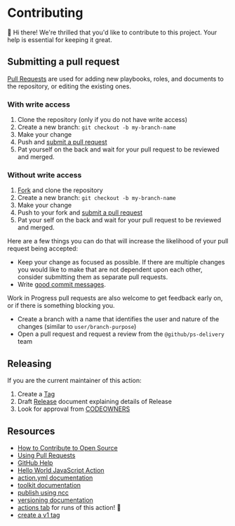 # Contributing

:wave: Hi there!
We're thrilled that you'd like to contribute to this project. Your help is essential for keeping it great.

## Submitting a pull request

[Pull Requests][pulls] are used for adding new playbooks, roles, and documents to the repository, or editing the existing ones.

### With write access

1. Clone the repository (only if you do not have write access)
1. Create a new branch: `git checkout -b my-branch-name`
1. Make your change
1. Push and [submit a pull request][pr]
1. Pat yourself on the back and wait for your pull request to be reviewed and merged.

### Without write access

1. [Fork][fork] and clone the repository
1. Create a new branch: `git checkout -b my-branch-name`
1. Make your change
1. Push to your fork and [submit a pull request][pr]
1. Pat your self on the back and wait for your pull request to be reviewed and merged.

Here are a few things you can do that will increase the likelihood of your pull request being accepted:

- Keep your change as focused as possible. If there are multiple changes you would like to make that are not dependent upon each other, consider submitting them as separate pull requests.
- Write [good commit messages](http://tbaggery.com/2008/04/19/a-note-about-git-commit-messages.html).

Work in Progress pull requests are also welcome to get feedback early on, or if there is something blocking you.

- Create a branch with a name that identifies the user and nature of the changes (similar to `user/branch-purpose`)
- Open a pull request and request a review from the `@github/ps-delivery` team

## Releasing

If you are the current maintainer of this action:

1. Create a [Tag](https://stackoverflow.com/questions/18216991/create-a-tag-in-a-github-repository)
2. Draft [Release](https://help.github.com/en/github/administering-a-repository/managing-releases-in-a-repository) document explaining details of Release
3. Look for approval from [CODEOWNERS](https://help.github.com/en/github/creating-cloning-and-archiving-repositories/about-code-owners)

## Resources

- [How to Contribute to Open Source](https://opensource.guide/how-to-contribute/)
- [Using Pull Requests](https://help.github.com/articles/about-pull-requests/)
- [GitHub Help](https://help.github.com)
- [Hello World JavaScript Action](https://github.com/actions/hello-world-javascript-action)
- [action.yml documentation](https://help.github.com/en/articles/metadata-syntax-for-github-actions)
- [toolkit documentation](https://github.com/actions/toolkit/blob/master/README.md#packages)
- [publish using ncc](https://github.com/zeit/ncc) 
- [versioning documentation](https://github.com/actions/toolkit/blob/master/docs/action-versioning.md)
- [actions tab](https://github.com/decyjphr-actions/themis/actions) for runs of this action! :rocket:
- [create a v1 tag](https://github.com/actions/toolkit/blob/master/docs/action-versioning.md)

[pulls]: https://github.com/decyjphr-actions/themis/pulls
[pr]: https://github.com/decyjphr-actions/themis/compare
[fork]: https://github.com/decyjphr-actions/themis/fork
